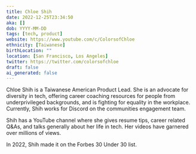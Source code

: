 ```yaml
---
title: Chloe Shih
date: 2022-12-25T23:34:50
aka: []
dob: YYYY-MM-DD
tags: [tech, product]
website: https://www.youtube.com/c/ColorsofChloe
ethnicity: [Taiwanese]
birthLocation: ""
location: [San Francisco, Los Angeles]
twitter: https://twitter.com/colorsofchloe
draft: false
ai_generated: false
---
```


Chloe Shih is a Taiwanese American Product Lead. She is an advocate for
diversity in tech, offering career coaching resources for people from
underprivileged backgrounds, and is fighting for equality in the workplace.
Currently, Shih works for Discord on the communities engagement team.

Shih has a YouTube channel where she gives resume tips, career related Q&As, and
talks generally about her life in tech. Her videos have garnered over millions
of views.

In 2022, Shih made it on the Forbes 30 Under 30 list.
